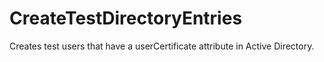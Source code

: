 # CreateTestDirectoryEntries

Creates test users that have a userCertificate attribute in Active Directory. 
